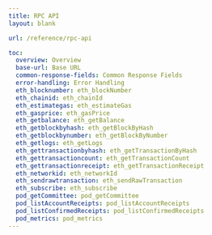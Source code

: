 ```yaml
---
title: RPC API
layout: blank

url: /reference/rpc-api

toc:
  overview: Overview
  base-url: Base URL
  common-response-fields: Common Response Fields
  error-handling: Error Handling
  eth_blocknumber: eth_blockNumber
  eth_chainid: eth_chainId
  eth_estimategas: eth_estimateGas
  eth_gasprice: eth_gasPrice
  eth_getbalance: eth_getBalance
  eth_getblockbyhash: eth_getBlockByHash
  eth_getblockbynumber: eth_getBlockByNumber
  eth_getlogs: eth_getLogs
  eth_gettransactionbyhash: eth_getTransactionByHash
  eth_gettransactioncount: eth_getTransactionCount
  eth_gettransactionreceipt: eth_getTransactionReceipt
  eth_networkid: eth_networkId
  eth_sendrawtransaction: eth_sendRawTransaction
  eth_subscribe: eth_subscribe
  pod_getCommittee: pod_getCommittee
  pod_listAccountReceipts: pod_listAccountReceipts
  pod_listConfirmedReceipts: pod_listConfirmedReceipts
  pod_metrics: pod_metrics
---
```


<script>
    import General from './general.md'
    import CommonFields from './common-fields.md'
    import Eth_blockNumber from './eth_blockNumber.md'
    import ErrorHandle from './error-handle.md'
    import Eth_chainId from './eth_chainId.md'
    import Eth_estimateGas from './eth_estimateGas.md'  
    import Eth_gasPrice from './eth_gasPrice.md'
    import Eth_getBalance from './eth_getBalance.md'
    import Eth_getBlockByHash from './eth_getBlockByHash.md'
    import Eth_getBlockByNumber from './eth_getBlockByNumber.md'
    import Eth_getLogs from './eth_getLogs.md'
    import Eth_getTransactionByHash from './eth_getTransactionByHash.md'
    import Eth_getTransactionCount from './eth_getTransactionCount.md'
    import Eth_getTransactionReceipt from './eth_getTransactionReceipt.md'
    import Eth_networkId from './eth_networkId.md'
    import Eth_sendRawTransaction from './eth_sendRawTransaction.md'
    import Eth_subscribe from './eth_subscribe.md'
    import Pod_getCommittee from './pod_getCommittee.md'
    import Pod_listAccountReceipts from './pod_listAccountReceipts.md'
    import Pod_listConfirmedReceipts from './pod_listConfirmedReceipts.md'
    import Pod_metrics from './pod_metrics.md'
</script>

<General />
<CommonFields />
<ErrorHandle />
<Eth_blockNumber />
<Eth_chainId />
<Eth_estimateGas />
<Eth_gasPrice />
<Eth_getBalance />
<Eth_getBlockByHash />
<Eth_getBlockByNumber />
<Eth_getLogs />
<Eth_getTransactionByHash />
<Eth_getTransactionCount />
<Eth_getTransactionReceipt />
<Eth_networkId />
<Eth_sendRawTransaction />
<Eth_subscribe />
<Pod_getCommittee />
<Pod_listAccountReceipts />
<Pod_listConfirmedReceipts />
<Pod_metrics />
